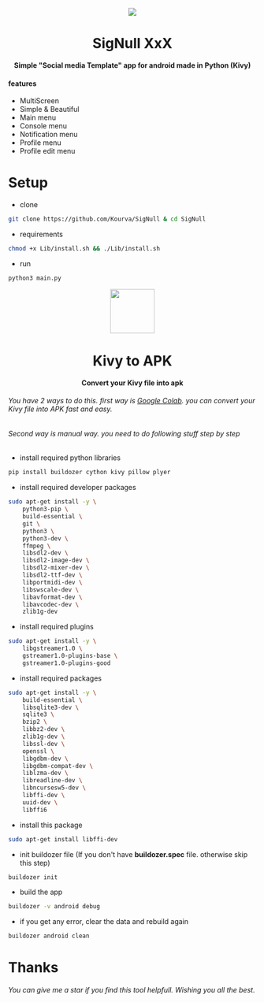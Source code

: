 <p align="center" >
    <img align="center" src="https://user-images.githubusercontent.com/118578799/222961586-6208d079-0ed0-439d-9e4f-8eb3311aee8d.png" />
    <h1 align="center"> SigNull XxX </h1>
    <p align="center"><b> Simple "Social media Template" app for android made in Python (Kivy) </b><p>
</p>

#### features
+ MultiScreen
+ Simple & Beautiful
+ Main menu
+ Console menu
+ Notification menu
+ Profile menu
+ Profile edit menu

# Setup
+ clone
```bash
git clone https://github.com/Kourva/SigNull & cd SigNull
```
+ requirements
```bash
chmod +x Lib/install.sh && ./Lib/install.sh
```
+ run
```bash
python3 main.py
```

<p align="center">
    <img align="center" src="https://user-images.githubusercontent.com/118578799/219371927-2ebe765b-cdef-4b61-94d5-abd2b63d56f9.png" width=90 height=90 />
    <h1 align="center"> Kivy to APK </h1>
    <p align="center"><b> Convert your Kivy file into apk </b></p>
</p>

###### You have 2 ways to do this. first way is [Google Colab](https://colab.research.google.com/). you can convert your Kivy file into APK fast and easy.
###### Second way is manual way. you need to do following stuff step by step
+ install required python libraries
```bash
pip install buildozer cython kivy pillow plyer
```
+ install required developer packages
```bash
sudo apt-get install -y \
    python3-pip \
    build-essential \
    git \
    python3 \
    python3-dev \
    ffmpeg \
    libsdl2-dev \
    libsdl2-image-dev \
    libsdl2-mixer-dev \
    libsdl2-ttf-dev \
    libportmidi-dev \
    libswscale-dev \
    libavformat-dev \
    libavcodec-dev \
    zlib1g-dev
```
+ install required plugins
```bash
sudo apt-get install -y \
    libgstreamer1.0 \
    gstreamer1.0-plugins-base \
    gstreamer1.0-plugins-good
```
+ install required packages
```bash
sudo apt-get install -y \
    build-essential \
    libsqlite3-dev \
    sqlite3 \
    bzip2 \
    libbz2-dev \
    zlib1g-dev \
    libssl-dev \
    openssl \
    libgdbm-dev \
    libgdbm-compat-dev \
    liblzma-dev \
    libreadline-dev \
    libncursesw5-dev \
    libffi-dev \
    uuid-dev \
    libffi6
```
+ install this package
```bash
sudo apt-get install libffi-dev
```
+ init buildozer file (If you don't have **buildozer.spec** file. otherwise skip this step)
```bash
buildozer init
```
+ build the app
```bash
buildozer -v android debug
```
+ if you get any error, clear the data and rebuild again
```bash
buildozer android clean
```


# Thanks
###### You can give me a star if you find this tool helpfull. Wishing you all the best.
